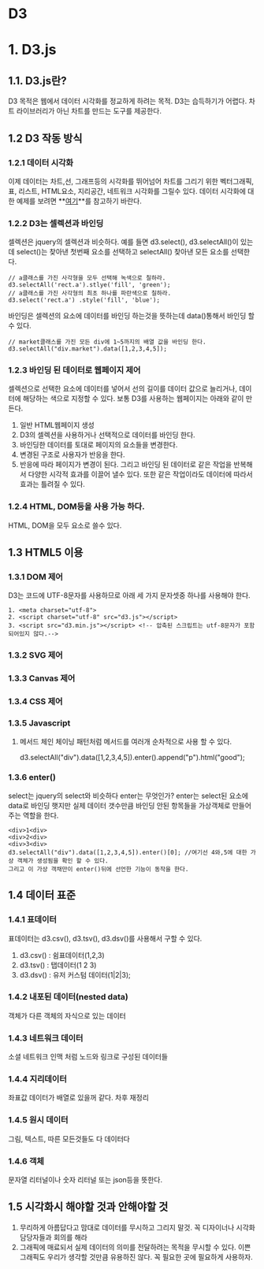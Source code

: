 D3
======================

# 1. D3.js
## 1.1. D3.js란?
D3 목적은 웹에서 데이터 시각화를 정교하게 하려는 목적. D3는 습득하기가 어렵다. 차트 라이브러리가 아닌 차트를 만드는 도구를 제공한다.
## 1.2 D3 작동 방식
### 1.2.1 데이터 시각화
이제 데이터는 차트,선, 그래프등의 시각화를 뛰어넘어 차트를 그리기 위한 벡터그래픽, 표, 리스트, HTML요소, 지리공간, 네트워크 시각화를 그릴수 있다.
데이터 시각화에 대한 예제를 보려면 **[여기](http://christopheviau.com/d3list/gallery.html)**를 참고하기 바란다.
### 1.2.2 D3는 셀렉션과 바인딩
셀렉션은 jquery의 셀렉션과 비슷하다. 예를 들면 d3.select(), d3.selectAll()이 있는데 select()는 찾아낸 첫번째 요소를 선택하고 selectAll() 찾아낸 모든 요소를 선택한다.
    
    // a클래스를 가진 사각형을 모두 선택해 녹색으로 칠하라.
    d3.selectAll('rect.a').stlye('fill', 'green');
    // a클래스를 가진 사각형의 최초 하나를 파란색으로 칠하라.
    d3.select('rect.a')	.style('fill', 'blue');

바인딩은 셀렉션의 요소에 데이터를 바인딩 하는것을 뜻하는데 data()통해서 바인딩 할 수 있다.

	// market클래스를 가진 모든 div에 1~5까지의 배열 값을 바인딩 한다.
    d3.selectAll("div.market").data([1,2,3,4,5]);

### 1.2.3 바인딩 된 데이터로 웹페이지 제어
셀렉션으로 선택한 요소에 데이터를 넣어서 선의 길이를 데이터 값으로 늘리거나, 데이터에 해당하는 색으로 지정할 수 있다. 보통 D3를 사용하는 웹페이지는 아래와 같이 만든다.
1. 일반 HTML웹페이지 생성
2. D3의 셀렉션을 사용하거나 선택적으로 데이터를 바인딩 한다.
3. 바인딩한 데이터를 토대로 페이지의 요소들을 변경한다.
4. 변경된 구조로 사용자가 반응을 한다.
5. 반응에 따라 페이지가 변경이 된다.
그리고 바인딩 된 데이터로 같은 작업을 반복해서 다양한 시각적 효과를 이끌어 낼수 있다. 또한 같은 작업이라도 데이터에 따라서 효과는 틀려질 수 있다.
### 1.2.4 HTML, DOM등을 사용 가능 하다.
HTML, DOM을 모두 요소로 쓸수 있다.
## 1.3 HTML5 이용
### 1.3.1 DOM 제어
D3는 코드에 UTF-8문자를 사용하므로 아래 세 가지 문자셋중 하나를 사용해야 한다.

    1. <meta charset="utf-8">
    2. <script charset="utf-8" src="d3.js"></script>
    3. <script src="d3.min.js"></script> <!-- 압축된 스크립트는 utf-8문자가 포함되어있지 않다.-->

### 1.3.2 SVG 제어
### 1.3.3 Canvas 제어
### 1.3.4 CSS 제어
### 1.3.5 Javascript
1. 메서드 체인
체이닝 패턴처럼 메서드를 여러개 순차적으로 사용 할 수 있다.

    d3.selectAll("div").data([1,2,3,4,5]).enter().append("p").html("good");

### 1.3.6 enter()
select는 jquery의 select와 비슷하다 enter는 무엇인가? enter는 select된 요소에 data로 바인딩 햇지만 실제 데이터 갯수만큼 바인딩 안된 항목들을 가상객체로 만들어주는 역할을 한다.

    <div>1<div>
    <div>2<div>
    <div>3<div>
    d3.selectAll("div").data([1,2,3,4,5]).enter()[0]; //여기선 4와,5에 대한 가상 객체가 생성됨을 확인 할 수 있다.
    그리고 이 가상 객채만이 enter()뒤에 선언한 기능이 동작을 한다.

## 1.4 데이터 표준
### 1.4.1 표데이터
표데이터는 d3.csv(), d3.tsv(), d3.dsv()를 사용해서 구할 수 있다. 
1. d3.csv() : 쉼표데이터(1,2,3)
2. d3.tsv() : 탭데이터(1 2 3)
3. d3.dsv() : 유저 커스텀 데이터(1|2|3);
### 1.4.2 내포된 데이터(nested data)
객체가 다른 객체의 자식으로 있는 데이터
### 1.4.3 네트워크 데이터
소셜 네트워크 인맥 처럼 노드와 링크로 구성된 데이터들
### 1.4.4 지리데이터
좌표값 데이터가 배열로 있을꺼 같다. 차후 재정리
### 1.4.5 원시 데이터
그림, 텍스트, 따른 모든것들도 다 데이터다
### 1.4.6 객체
문자열 리터널이나 숫자 리터널 또는 json등을 뜻한다.
## 1.5 시각화시 해야할 것과 안해야할 것
1. 무리하게 아름답다고 맘대로 데이터를 무시하고 그리지 말것. 꼭 디자이너나 시각화 담당자들과 회의를 해라
2. 그래픽에 매료되서 실제 데이터의 의미를 전달하려는 목적을 무시할 수 있다. 이쁜 그래픽도 우리가 생각할 것만큼 유용하진 않다. 꼭 필요한 곳에 필요하게 사용하자.

